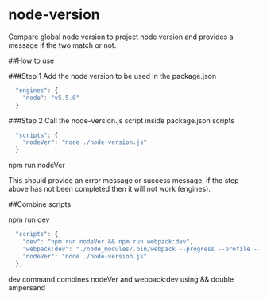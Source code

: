 # node-version

Compare global node version to project node version and provides a message if the two match or not.



##How to use


###Step 1
Add the node version to be  used in the package.json

```javascript
  "engines": {
    "node": "v5.5.0"
  }
```




###Step 2
Call the node-version.js script inside package.json scripts

```javascript
  "scripts": {
    "nodeVer": "node ./node-version.js"
  }
```

npm run nodeVer

This should provide an error message or success message, if the step above has not been completed then it will not work (engines).



##Combine scripts

npm run dev

```javascript
  "scripts": {
    "dev": "npm run nodeVer && npm run webpack:dev",
    "webpack:dev": "./node_modules/.bin/webpack --progress --profile --colors
    "nodeVer": "node ./node-version.js"
  },
```

dev command combines nodeVer and webpack:dev using && double ampersand
